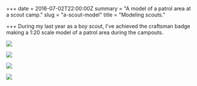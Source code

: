 +++
date = 2016-07-02T22:00:00Z
summary = "A model of a patrol area at a scout camp."
slug = "a-scout-model"
title = "Modeling scouts."

+++
During my last year as a boy scout, I've achieved the craftsman badge making a 1:20 scale model of a patrol area during the campouts.


![](/uploads/model/model1.jpg)  

![](/uploads/model/model2.jpg)  

![](/uploads/model/model3.jpg)  

![](/uploads/model/model4.jpg)  



